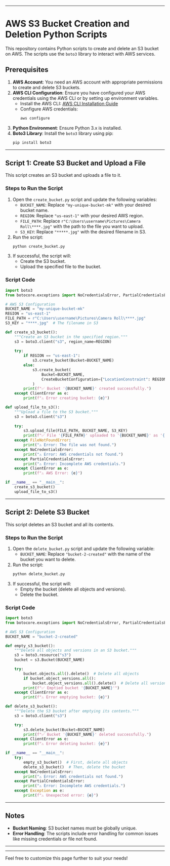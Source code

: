 
---

# AWS S3 Bucket Creation and Deletion Python Scripts

This repository contains Python scripts to create and delete an S3 bucket on AWS. The scripts use the `boto3` library to interact with AWS services.

## Prerequisites

1. **AWS Account**: You need an AWS account with appropriate permissions to create and delete S3 buckets.
2. **AWS CLI Configuration**: Ensure you have configured your AWS credentials using the AWS CLI or by setting up environment variables.
   - Install the AWS CLI: [AWS CLI Installation Guide](https://docs.aws.amazon.com/cli/latest/userguide/install-cliv2.html)
   - Configure AWS credentials:
     ```bash
     aws configure
     ```
3. **Python Environment**: Ensure Python 3.x is installed.
4. **Boto3 Library**: Install the `boto3` library using pip:
   ```bash
   pip install boto3
   ```

---

## Script 1: Create S3 Bucket and Upload a File

This script creates an S3 bucket and uploads a file to it.

### Steps to Run the Script

1. Open the `create_bucket.py` script and update the following variables:
   - `BUCKET_NAME`: Replace `"my-unique-bucket-mk"` with your desired bucket name.
   - `REGION`: Replace `"us-east-1"` with your desired AWS region.
   - `FILE_PATH`: Replace `r"C:\Users\username\Pictures\Camera Roll\****.jpg"` with the path to the file you want to upload.
   - `S3_KEY`: Replace `"*****.jpg"` with the desired filename in S3.
3. Run the script:
   ```bash
   python create_bucket.py
   ```
4. If successful, the script will:
   - Create the S3 bucket.
   - Upload the specified file to the bucket.

### Script Code

```python
import boto3
from botocore.exceptions import NoCredentialsError, PartialCredentialsError, ClientError

# AWS S3 Configuration
BUCKET_NAME = "my-unique-bucket-mk"
REGION = "us-east-1"
FILE_PATH = r"C:\Users\username\Pictures\Camera Roll\****.jpg"
S3_KEY = "****.jpg"  # The filename in S3

def create_s3_bucket():
    """Create an S3 bucket in the specified region."""
    s3 = boto3.client("s3", region_name=REGION)
    
    try:
        if REGION == "us-east-1":
            s3.create_bucket(Bucket=BUCKET_NAME)
        else:
            s3.create_bucket(
                Bucket=BUCKET_NAME,
                CreateBucketConfiguration={"LocationConstraint": REGION},
            )
        print(f"✅ Bucket '{BUCKET_NAME}' created successfully.")
    except ClientError as e:
        print(f"⚠️ Error creating bucket: {e}")

def upload_file_to_s3():
    """Upload a file to the S3 bucket."""
    s3 = boto3.client("s3")
    
    try:
        s3.upload_file(FILE_PATH, BUCKET_NAME, S3_KEY)
        print(f"✅ File '{FILE_PATH}' uploaded to '{BUCKET_NAME}' as '{S3_KEY}'.")
    except FileNotFoundError:
        print("⚠️ Error: The file was not found.")
    except NoCredentialsError:
        print("⚠️ Error: AWS credentials not found.")
    except PartialCredentialsError:
        print("⚠️ Error: Incomplete AWS credentials.")
    except ClientError as e:
        print(f"⚠️ AWS Error: {e}")

if __name__ == "__main__":
    create_s3_bucket()
    upload_file_to_s3()
```

---

## Script 2: Delete S3 Bucket

This script deletes an S3 bucket and all its contents.

### Steps to Run the Script

1. Open the `delete_bucket.py` script and update the following variable:
   - `BUCKET_NAME`: Replace `"bucket-2-created"` with the name of the bucket you want to delete.
2. Run the script:
   ```bash
   python delete_bucket.py
   ```
3. If successful, the script will:
   - Empty the bucket (delete all objects and versions).
   - Delete the bucket.

### Script Code

```python
import boto3
from botocore.exceptions import NoCredentialsError, PartialCredentialsError, ClientError

# AWS S3 Configuration
BUCKET_NAME = "bucket-2-created"

def empty_s3_bucket():
    """Delete all objects and versions in an S3 bucket."""
    s3 = boto3.resource("s3")
    bucket = s3.Bucket(BUCKET_NAME)

    try:
        bucket.objects.all().delete()  # Delete all objects
        if bucket.object_versions.all():
            bucket.object_versions.all().delete()  # Delete all versioned objects
        print(f"✅ Emptied bucket '{BUCKET_NAME}'")
    except ClientError as e:
        print(f"⚠️ Error emptying bucket: {e}")

def delete_s3_bucket():
    """Delete the S3 bucket after emptying its contents."""
    s3 = boto3.client("s3")

    try:
        s3.delete_bucket(Bucket=BUCKET_NAME)
        print(f"✅ Bucket '{BUCKET_NAME}' deleted successfully.")
    except ClientError as e:
        print(f"⚠️ Error deleting bucket: {e}")

if __name__ == "__main__":
    try:
        empty_s3_bucket()  # First, delete all objects
        delete_s3_bucket()  # Then, delete the bucket
    except NoCredentialsError:
        print("⚠️ Error: AWS credentials not found.")
    except PartialCredentialsError:
        print("⚠️ Error: Incomplete AWS credentials.")
    except Exception as e:
        print(f"⚠️ Unexpected error: {e}")
```

---

## Notes

- **Bucket Naming**: S3 bucket names must be globally unique.
- **Error Handling**: The scripts include error handling for common issues like missing credentials or file not found.

---



---

Feel free to customize this page further to suit your needs!
